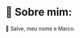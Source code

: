 # 💫 Sobre mim:
👋 Salve, meu nome e Marco.<br>



<!--# 📊 GitHub Stats:
![](https://github-readme-stats.vercel.app/api?username=marconvs&theme=jolly&hide_border=false&include_all_commits=false&count_private=false)<br/>
![](https://github-readme-streak-stats.herokuapp.com/?user=marconvs&theme=jolly&hide_border=false)<br/>
![](https://github-readme-stats.vercel.app/api/top-langs/?username=marconvs&theme=jolly&hide_border=false&include_all_commits=false&count_private=false&layout=compact)

<!-- Proudly created with GPRM ( https://gprm.itsvg.in ) -->
